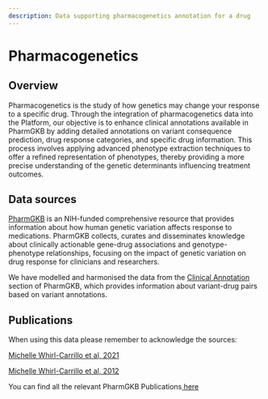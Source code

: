 ```yaml
---
description: Data supporting pharmacogenetics annotation for a drug
---
```


# Pharmacogenetics

## Overview&#x20;

Pharmacogenetics is the study of how genetics may change your response to a specific drug. Through the integration of pharmacogenetics data into the Platform, our objective is to enhance clinical annotations available in PharmGKB by adding detailed annotations on variant consequence prediction, drug response categories, and specific drug information. This process involves applying advanced phenotype extraction techniques to offer a refined representation of phenotypes, thereby providing a more precise understanding of the genetic determinants influencing treatment outcomes.

## Data sources

[PharmGKB](https://www.pharmgkb.org/) is an NIH-funded comprehensive resource that provides information about how human genetic variation affects response to medications. PharmGKB collects, curates and disseminates knowledge about clinically actionable gene-drug associations and genotype-phenotype relationships, focusing on the impact of genetic variation on drug response for clinicians and researchers.

We have modelled and harmonised the data from the [Clinical Annotation](https://www.pharmgkb.org/clinicalAnnotations) section of PharmGKB, which provides information about variant-drug pairs based on variant annotations.

## Publications

When using this data please remember to acknowledge the sources:

[Michelle Whirl-Carrillo et al, 2021](https://pubmed.ncbi.nlm.nih.gov/34216021/)

[Michelle Whirl-Carrillo et al, 2012 ](https://pubmed.ncbi.nlm.nih.gov/22992668/)

You can find all the relevant PharmGKB Publications[ here](https://www.pharmgkb.org/page/citingPharmgkb)
